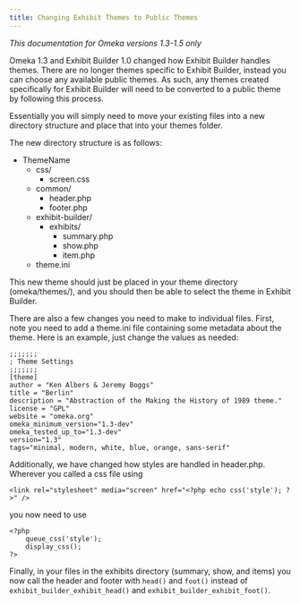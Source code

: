 ```yaml
---
title: Changing Exhibit Themes to Public Themes
---
```

*This documentation for Omeka versions 1.3-1.5 only*

Omeka 1.3 and Exhibit Builder 1.0 changed how Exhibit Builder handles themes. There are no longer themes specific to Exhibit Builder, instead you can choose any available public themes. As such, any themes created specifically for Exhibit Builder will need to be converted to a public theme by following this process.

Essentially you will simply need to move your existing files into a new directory structure and place that into your themes folder.

The new directory structure is as follows:

-   ThemeName
    -   css/
        -   screen.css
    -   common/
        -   header.php
        -   footer.php
    -   exhibit-builder/
        -   exhibits/
            -   summary.php
            -   show.php
            -   item.php
    -   theme.ini

This new theme should just be placed in your theme directory (omeka/themes/), and you should then be able to select the theme in Exhibit Builder.

There are also a few changes you need to make to individual files. First, note you need to add a theme.ini file containing some metadata about the theme. Here is an example, just change the values as needed:

``` {.de1}
;;;;;;;
; Theme Settings
;;;;;;;
[theme]
author = "Ken Albers & Jeremy Boggs"
title = "Berlin"
description = "Abstraction of the Making the History of 1989 theme."
license = "GPL"
website = "omeka.org"
omeka_minimum_version="1.3-dev"
omeka_tested_up_to="1.3-dev"
version="1.3"
tags="minimal, modern, white, blue, orange, sans-serif"
```

Additionally, we have changed how styles are handled in header.php. Wherever you called a css file using

``` {.de1}
<link rel="stylesheet" media="screen" href="<?php echo css('style'); ?>" />
```

you now need to use


``` {.de1}
<?php 
    queue_css('style');
    display_css(); 
?>
```

Finally, in your files in the exhibits directory (summary, show, and items) you now call the header and footer with `head()` and `foot()` instead of `exhibit_builder_exhibit_head()` and
`exhibit_builder_exhibit_foot()`.
